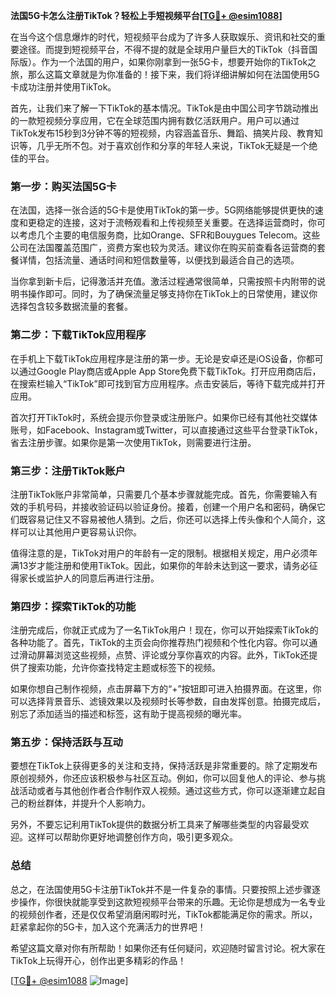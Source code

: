 **法国5G卡怎么注册TikTok？轻松上手短视频平台[[TG💪+ @esim1088](https://t.me/s/esim1088)]**

在当今这个信息爆炸的时代，短视频平台成为了许多人获取娱乐、资讯和社交的重要途径。而提到短视频平台，不得不提的就是全球用户量巨大的TikTok（抖音国际版）。作为一个法国的用户，如果你刚拿到一张5G卡，想要开始你的TikTok之旅，那么这篇文章就是为你准备的！接下来，我们将详细讲解如何在法国使用5G卡成功注册并使用TikTok。

首先，让我们来了解一下TikTok的基本情况。TikTok是由中国公司字节跳动推出的一款短视频分享应用，它在全球范围内拥有数亿活跃用户。用户可以通过TikTok发布15秒到3分钟不等的短视频，内容涵盖音乐、舞蹈、搞笑片段、教育知识等，几乎无所不包。对于喜欢创作和分享的年轻人来说，TikTok无疑是一个绝佳的平台。

### **第一步：购买法国5G卡**

在法国，选择一张合适的5G卡是使用TikTok的第一步。5G网络能够提供更快的速度和更稳定的连接，这对于流畅观看和上传视频至关重要。在选择运营商时，你可以考虑几个主要的电信服务商，比如Orange、SFR和Bouygues Telecom。这些公司在法国覆盖范围广，资费方案也较为灵活。建议你在购买前查看各运营商的套餐详情，包括流量、通话时间和短信数量等，以便找到最适合自己的选项。

当你拿到新卡后，记得激活并充值。激活过程通常很简单，只需按照卡内附带的说明书操作即可。同时，为了确保流量足够支持你在TikTok上的日常使用，建议你选择包含较多数据流量的套餐。

### **第二步：下载TikTok应用程序**

在手机上下载TikTok应用程序是注册的第一步。无论是安卓还是iOS设备，你都可以通过Google Play商店或Apple App Store免费下载TikTok。打开应用商店后，在搜索栏输入“TikTok”即可找到官方应用程序。点击安装后，等待下载完成并打开应用。

首次打开TikTok时，系统会提示你登录或注册账户。如果你已经有其他社交媒体账号，如Facebook、Instagram或Twitter，可以直接通过这些平台登录TikTok，省去注册步骤。如果你是第一次使用TikTok，则需要进行注册。

### **第三步：注册TikTok账户**

注册TikTok账户非常简单，只需要几个基本步骤就能完成。首先，你需要输入有效的手机号码，并接收验证码以验证身份。接着，创建一个用户名和密码，确保它们既容易记住又不容易被他人猜到。之后，你还可以选择上传头像和个人简介，这样可以让其他用户更容易认识你。

值得注意的是，TikTok对用户的年龄有一定的限制。根据相关规定，用户必须年满13岁才能注册和使用TikTok。因此，如果你的年龄未达到这一要求，请务必征得家长或监护人的同意后再进行注册。

### **第四步：探索TikTok的功能**

注册完成后，你就正式成为了一名TikTok用户！现在，你可以开始探索TikTok的各种功能了。首先，TikTok的主页会向你推荐热门视频和个性化内容。你可以通过滑动屏幕浏览这些视频，点赞、评论或分享你喜欢的内容。此外，TikTok还提供了搜索功能，允许你查找特定主题或标签下的视频。

如果你想自己制作视频，点击屏幕下方的“+”按钮即可进入拍摄界面。在这里，你可以选择背景音乐、滤镜效果以及视频时长等参数，自由发挥创意。拍摄完成后，别忘了添加适当的描述和标签，这有助于提高视频的曝光率。

### **第五步：保持活跃与互动**

要想在TikTok上获得更多的关注和支持，保持活跃是非常重要的。除了定期发布原创视频外，你还应该积极参与社区互动。例如，你可以回复他人的评论、参与挑战活动或者与其他创作者合作制作双人视频。通过这些方式，你可以逐渐建立起自己的粉丝群体，并提升个人影响力。

另外，不要忘记利用TikTok提供的数据分析工具来了解哪些类型的内容最受欢迎。这样可以帮助你更好地调整创作方向，吸引更多观众。

### **总结**

总之，在法国使用5G卡注册TikTok并不是一件复杂的事情。只要按照上述步骤逐步操作，你很快就能享受到这款短视频平台带来的乐趣。无论你是想成为一名专业的视频创作者，还是仅仅希望消磨闲暇时光，TikTok都能满足你的需求。所以，赶紧拿起你的5G卡，加入这个充满活力的世界吧！

希望这篇文章对你有所帮助！如果你还有任何疑问，欢迎随时留言讨论。祝大家在TikTok上玩得开心，创作出更多精彩的作品！

[[TG💪+ @esim1088](https://t.me/s/esim1088) ![Image](https://i.postimg.cc/4NQfJmqS/Snipaste-2025-05-13-00-14-12.png)]